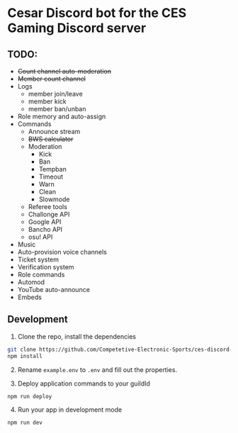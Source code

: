 # Cesar Discord bot for the CES Gaming Discord server

## TODO:

-   ~~Count channel auto-moderation~~
-   ~~Member count channel~~
-   Logs
    -   member join/leave
    -   member kick
    -   member ban/unban
-   Role memory and auto-assign
-   Commands
    -   Announce stream
    -   ~~BWS calculator~~
    -   Moderation
        -   Kick
        -   Ban
        -   Tempban
        -   Timeout
        -   Warn
        -   Clean
        -   Slowmode
    -   Referee tools
    -   Challonge API
    -   Google API
    -   Bancho API
    -   osu! API
-   Music
-   Auto-provision voice channels
-   Ticket system
-   Verification system
-   Role commands
-   Automod
-   YouTube auto-announce
-   Embeds


## Development

1. Clone the repo, install the dependencies

```bash
git clone https://github.com/Competetive-Electronic-Sports/ces-discord-bot.git
npm install
```

2. Rename `example.env` to `.env` and fill out the properties.

3. Deploy application commands to your guildId

```bash
npm run deploy
```

4. Run your app in development mode

```bash
npm run dev
```
